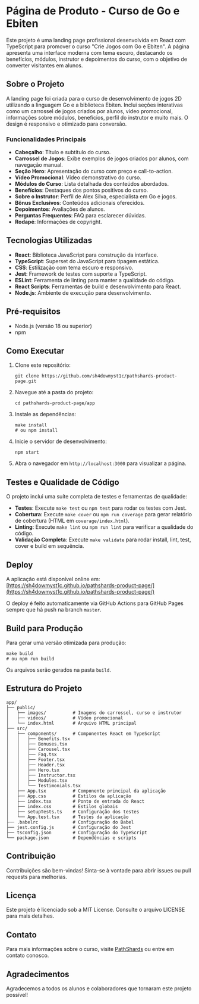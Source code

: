 # Página de Produto - Curso de Go e Ebiten

Este projeto é uma landing page profissional desenvolvida em React com TypeScript para promover o curso "Crie Jogos com Go e Ebiten". A página apresenta uma interface moderna com tema escuro, destacando os benefícios, módulos, instrutor e depoimentos do curso, com o objetivo de converter visitantes em alunos.

## Sobre o Projeto

A landing page foi criada para o curso de desenvolvimento de jogos 2D utilizando a linguagem Go e a biblioteca Ebiten. Inclui seções interativas como um carrossel de jogos criados por alunos, vídeo promocional, informações sobre módulos, benefícios, perfil do instrutor e muito mais. O design é responsivo e otimizado para conversão.

### Funcionalidades Principais

- **Cabeçalho**: Título e subtítulo do curso.
- **Carrossel de Jogos**: Exibe exemplos de jogos criados por alunos, com navegação manual.
- **Seção Hero**: Apresentação do curso com preço e call-to-action.
- **Vídeo Promocional**: Vídeo demonstrativo do curso.
- **Módulos do Curso**: Lista detalhada dos conteúdos abordados.
- **Benefícios**: Destaques dos pontos positivos do curso.
- **Sobre o Instrutor**: Perfil de Alex Silva, especialista em Go e jogos.
- **Bônus Exclusivos**: Conteúdos adicionais oferecidos.
- **Depoimentos**: Avaliações de alunos.
- **Perguntas Frequentes**: FAQ para esclarecer dúvidas.
- **Rodapé**: Informações de copyright.

## Tecnologias Utilizadas

- **React**: Biblioteca JavaScript para construção da interface.
- **TypeScript**: Superset do JavaScript para tipagem estática.
- **CSS**: Estilização com tema escuro e responsivo.
- **Jest**: Framework de testes com suporte a TypeScript.
- **ESLint**: Ferramenta de linting para manter a qualidade do código.
- **React Scripts**: Ferramentas de build e desenvolvimento para React.
- **Node.js**: Ambiente de execução para desenvolvimento.

## Pré-requisitos

- Node.js (versão 18 ou superior)
- npm

## Como Executar

1. Clone este repositório:
   ```
   git clone https://github.com/sh4dowmyst1c/pathshards-product-page.git
   ```

2. Navegue até a pasta do projeto:
   ```
   cd pathshards-product-page/app
   ```

3. Instale as dependências:
   ```
   make install
   # ou npm install
   ```

4. Inicie o servidor de desenvolvimento:
   ```
   npm start
   ```

5. Abra o navegador em `http://localhost:3000` para visualizar a página.

## Testes e Qualidade de Código

O projeto inclui uma suíte completa de testes e ferramentas de qualidade:

- **Testes**: Execute `make test` ou `npm test` para rodar os testes com Jest.
- **Cobertura**: Execute `make cover` ou `npm run coverage` para gerar relatório de cobertura (HTML em `coverage/index.html`).
- **Linting**: Execute `make lint` ou `npm run lint` para verificar a qualidade do código.
- **Validação Completa**: Execute `make validate` para rodar install, lint, test, cover e build em sequência.

## Deploy

A aplicação está disponível online em: [https://sh4dowmyst1c.github.io/pathshards-product-page/](https://sh4dowmyst1c.github.io/pathshards-product-page/)

O deploy é feito automaticamente via GitHub Actions para GitHub Pages sempre que há push na branch `master`.

## Build para Produção

Para gerar uma versão otimizada para produção:

```
make build
# ou npm run build
```

Os arquivos serão gerados na pasta `build`.

## Estrutura do Projeto

```
app/
├── public/
│   ├── images/          # Imagens do carrossel, curso e instrutor
│   ├── videos/          # Vídeo promocional
│   └── index.html       # Arquivo HTML principal
├── src/
│   ├── components/      # Componentes React em TypeScript
│   │   ├── Benefits.tsx
│   │   ├── Bonuses.tsx
│   │   ├── Carousel.tsx
│   │   ├── Faq.tsx
│   │   ├── Footer.tsx
│   │   ├── Header.tsx
│   │   ├── Hero.tsx
│   │   ├── Instructor.tsx
│   │   ├── Modules.tsx
│   │   └── Testimonials.tsx
│   ├── App.tsx          # Componente principal da aplicação
│   ├── App.css          # Estilos da aplicação
│   ├── index.tsx        # Ponto de entrada do React
│   ├── index.css        # Estilos globais
│   ├── setupTests.ts    # Configuração dos testes
│   └── App.test.tsx     # Testes da aplicação
├── .babelrc             # Configuração do Babel
├── jest.config.js       # Configuração do Jest
├── tsconfig.json        # Configuração do TypeScript
└── package.json         # Dependências e scripts
```

## Contribuição

Contribuições são bem-vindas! Sinta-se à vontade para abrir issues ou pull requests para melhorias.

## Licença

Este projeto é licenciado sob a MIT License. Consulte o arquivo LICENSE para mais detalhes.

## Contato

Para mais informações sobre o curso, visite [PathShards](https://pathshards.com) ou entre em contato conosco.

## Agradecimentos

Agradecemos a todos os alunos e colaboradores que tornaram este projeto possível!
